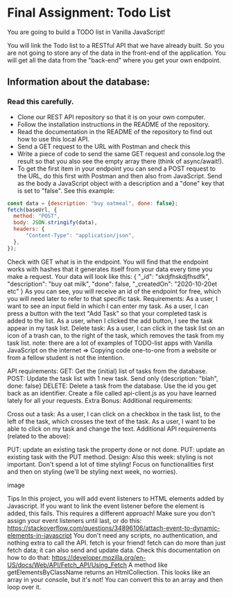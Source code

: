 # Final Assignment: Todo List
You are going to build a TODO list in Vanilla JavaScript!

You will link the Todo list to a RESTful API that we have already built. So you are not going to store any of the data in the front-end of the application. You will get all the data from the "back-end" where you get your own endpoint.

## Information about the database:

### Read this carefully.

- Clone our REST API repository so that it is on your own computer.
- Follow the installation instructions in the README of the repository.
- Read the documentation in the README of the repository to find out how to use this local API.
- Send a GET request to the URL with Postman and check this
- Write a piece of code to send the same GET request and console.log the result so that you also see the empty array there (think of async/await!).
- To get the first item in your endpoint you can send a POST request to the URL, do this first with Postman and then also from JavaScript. Send as the body a JavaScript object with a description and a "done" key that is set to "false". See this example:
```javascript
const data = {description: "buy oatmeal", done: false};
fetch(baseUrl, {
  method: "POST",
  body: JSON.stringify(data),
  headers: {
      "Content-Type": "application/json",
  },
});
```
Check with GET what is in the endpoint.
You will find that the endpoint works with hashes that it generates itself from your data every time you make a request. Your data will look like this:
{
  "_id": "skdjfhskdjfhsdfk",
  "description": "buy oat milk",
  "done": false,
  "_createdOn": "2020-10-20et etc"
}
As you can see, you will receive an id of the endpoint for free, which you will need later to refer to that specific task.
Requirements:
As a user, I want to see an input field in which I can enter my task.
As a user, I can press a button with the text "Add Task" so that your completed task is added to the list.
As a user, when I clicked the add button, I see the task appear in my task list.
Delete task: As a user, I can click in the task list on an icon of a trash can, to the right of the task, which removes the task from my task list.
note: there are a lot of examples of TODO-list apps with Vanilla JavaScript on the internet ⇒ Copying code one-to-one from a website or from a fellow student is not the intention.

API requirements:
GET: Get the (initial) list of tasks from the database.
POST: Update the task list with 1 new task. Send only {description: "blah", done: false}
DELETE: Delete a task from the database. Use the id you get back as an identifier.
Create a file called api-client.js as you have learned lately for all your requests.
Extra Bonus:
Additional requirements:

Cross out a task: As a user, I can click on a checkbox in the task list, to the left of the task, which crosses the text of the task.
As a user, I want to be able to click on my task and change the text.
Additional API requirements (related to the above):

PUT: update an existing task the property done or not done.
PUT: update an existing task with the PUT method.
Design:
Also this week: styling is not important. Don't spend a lot of time styling! Focus on functionalities first and then on styling (we'll be styling next week, no worries).

image

Tips
In this project, you will add event listeners to HTML elements added by Javascript. If you want to link the event listener before the element is added, this fails. This requires a different approach! Make sure you don't assign your event listeners until last, or do this: https://stackoverflow.com/questions/34896106/attach-event-to-dynamic-elements-in-javascript
You don't need any scripts, no authentication, and nothing extra to call the API. fetch is your friend!
fetch can do more than just fetch data; it can also send and update data. Check this documentation on how to do that: https://developer.mozilla.org/en-US/docs/Web/API/Fetch_API/Using_Fetch
A method like getElementsByClassName returns an HtmlCollection. This looks like an array in your console, but it's not! You can convert this to an array and then loop over it.
